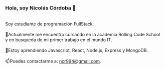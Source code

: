 ### Hola, soy Nicolás Córdoba 👋
<br>Soy estudiante de programación FullStack.<br/>
<br>🌱Actualmente me encuentro cursando en la academia Rolling Code School y en busqueda de mi primer trabajo en el mundo IT.<br/>
<br>🔭Estoy aprendiendo Javascript, React, Node.js, Express y MongoDB.<br/>
<br>📫Puedes contactarme a: ncr994@gmail.com. <br/>
<!--
**NicoCordobaDev/NicoCordobaDev** is a ✨ _special_ ✨ repository because its `README.md` (this file) appears on your GitHub profile.

Here are some ideas to get you started:

- 🔭 I’m currently working on ...
- 
-🌱 I’m currently learning ...
- 👯 I’m looking to collaborate on ...
- 🤔 I’m looking for help with ...
- 💬 Ask me about ...
- 📫 How to reach me: ...
- 😄 Pronouns: ...
- ⚡ Fun fact: ...
-->
